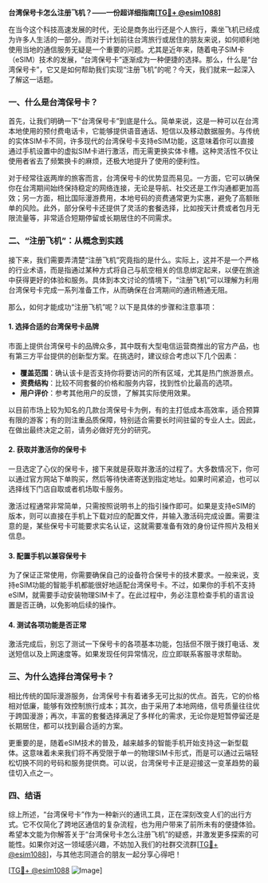 **台湾保号卡怎么注册飞机？——一份超详细指南[[TG💪+ @esim1088](https://t.me/s/esim1088)]**

在当今这个科技高速发展的时代，无论是商务出行还是个人旅行，乘坐飞机已经成为许多人生活的一部分。而对于计划前往台湾旅行或居住的朋友来说，如何顺利地使用当地的通信服务无疑是一个重要的问题。尤其是近年来，随着电子SIM卡（eSIM）技术的发展，“台湾保号卡”逐渐成为一种便捷的选择。那么，什么是“台湾保号卡”，它又是如何帮助我们实现“注册飞机”的呢？今天，我们就来一起深入了解这一话题。

### 一、什么是台湾保号卡？

首先，让我们明确一下“台湾保号卡”到底是什么。简单来说，这是一种可以在台湾本地使用的预付费电话卡，它能够提供语音通话、短信以及移动数据服务。与传统的实体SIM卡不同，许多现代的台湾保号卡支持eSIM功能，这意味着你可以直接通过手机设置中的虚拟SIM卡进行激活，而无需更换实体卡槽。这种灵活性不仅让使用者省去了频繁换卡的麻烦，还极大地提升了使用的便利性。

对于经常往返两岸的旅客而言，台湾保号卡的优势显而易见。一方面，它可以确保你在台湾期间始终保持稳定的网络连接，无论是导航、社交还是工作沟通都更加高效；另一方面，相比国际漫游费用，本地号码的资费通常更为实惠，避免了高额账单的风险。此外，部分保号卡还提供了灵活的套餐选择，比如按天计费或者包月无限流量等，非常适合短期停留或长期居住的不同需求。

### 二、“注册飞机”：从概念到实践

接下来，我们需要弄清楚“注册飞机”究竟指的是什么。实际上，这并不是一个严格的行业术语，而是指通过某种方式将自己与航空相关的信息绑定起来，以便在旅途中获得更好的体验和服务。具体到本文讨论的情境下，“注册飞机”可以理解为利用台湾保号卡完成一系列准备工作，从而确保在台湾期间的通讯畅通无阻。

那么，如何才能成功“注册飞机”呢？以下是具体的步骤和注意事项：

#### 1. 选择合适的台湾保号卡品牌

市面上提供台湾保号卡的品牌众多，其中既有大型电信运营商推出的官方产品，也有第三方平台提供的创新型方案。在挑选时，建议综合考虑以下几个因素：
- **覆盖范围**：确认该卡是否支持你将要访问的所有区域，尤其是热门旅游景点。
- **资费结构**：比较不同套餐的价格和服务内容，找到性价比最高的选项。
- **用户评价**：参考其他用户的反馈，了解其实际使用效果。

以目前市场上较为知名的几款台湾保号卡为例，有的主打低成本高效率，适合预算有限的游客；有的则注重品质保障，特别适合需要长时间驻留的专业人士。因此，在做出最终决定之前，请务必做好充分的研究。

#### 2. 获取并激活你的保号卡

一旦选定了心仪的保号卡，接下来就是获取并激活的过程了。大多数情况下，你可以通过官方网站下单购买，然后等待快递寄送到指定地址。如果时间紧迫，也可以选择线下门店自取或者机场取卡服务。

激活过程通常非常简单，只需按照说明书上的指引操作即可。如果是支持eSIM的版本，则可以直接在手机上下载对应的配置文件，并输入激活码完成设置。需要注意的是，某些保号卡可能要求实名认证，这就需要准备有效的身份证件照片及相关信息。

#### 3. 配置手机以兼容保号卡

为了保证正常使用，你需要确保自己的设备符合保号卡的技术要求。一般来说，支持eSIM功能的智能手机都能很好地适配台湾保号卡。不过，如果你的手机不支持eSIM，就需要手动安装物理SIM卡了。在此过程中，务必注意检查手机的语言设置是否正确，以免影响后续的操作。

#### 4. 测试各项功能是否正常

激活完成后，别忘了测试一下保号卡的各项基本功能，包括但不限于拨打电话、发送短信以及上网速度等。如果发现任何异常情况，应立即联系客服寻求帮助。

### 三、为什么选择台湾保号卡？

相比传统的国际漫游服务，台湾保号卡有着诸多无可比拟的优点。首先，它的价格相对低廉，能够有效控制旅行成本；其次，由于采用了本地网络，信号质量往往优于跨国漫游；再次，丰富的套餐选择满足了多样化的需求，无论你是短暂停留还是长期居住，都可以找到最合适的方案。

更重要的是，随着eSIM技术的普及，越来越多的智能手机开始支持这一新型载体。这意味着未来我们将不再受限于单一的物理SIM卡形式，而是可以通过云端轻松切换不同的号码和服务提供商。可以说，台湾保号卡正是迎接这一变革趋势的最佳切入点之一。

### 四、结语

综上所述，“台湾保号卡”作为一种新兴的通讯工具，正在深刻改变人们的出行方式。它不仅简化了跨地区通信的复杂流程，也为用户带来了前所未有的便捷体验。希望本文能为你解答关于“台湾保号卡怎么注册飞机”的疑惑，并激发更多探索的可能性。如果你对这一领域感兴趣，不妨加入我们的社群交流群[[TG💪+ @esim1088](https://t.me/s/esim1088)]，与其他志同道合的朋友一起分享心得吧！

[[TG💪+ @esim1088](https://t.me/s/esim1088) ![Image](https://i.postimg.cc/4NQfJmqS/Snipaste-2025-05-13-00-14-12.png)]